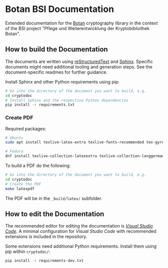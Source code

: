 # Botan BSI Documentation

Extended documentation for the [Botan](https://botan.randombit.net/)
cryptography library in the context of the BSI project "Pflege und
Weiterentwicklung der Kryptobibliothek Botan".

## How to build the Documentation

The documents are written using
[reStructuredText](https://docutils.sourceforge.io/rst.html) and
[Sphinx](https://www.sphinx-doc.org). Specific documents might need additional
tooling and generation steps. See the document-specific readmes for further
guidance.

Install Sphinx and other Python requirements using pip:
```bash
# Go into the directory of the document you want to build, e.g.
cd cryptodoc
# Install Sphinx and the respective Python dependencies
pip install -r requirements.txt
```

### Create PDF

Required packages:

```bash
# Ubuntu
sudo apt install texlive-latex-extra texlive-fonts-recommended tex-gyre texlive-lang-german latexmk

# Fedora
dnf install texlive-collection-latexextra texlive-collection-langgerman latexmk
```

To build a PDF do the following:

```bash
# Go into the directory of the document you want to build, e.g.
cd cryptodoc
# Create the PDF
make latexpdf
```

The PDF will be in the `_build/latex/` subfolder.

## How to edit the Documentation

The recommended editor for editing the documentation is [*Visual Studio
Code*](https://code.visualstudio.com/). A minimal configuration for *Visual
Studio Code* with recommended extensions is included in the repository.

Some extensions need additional Python requirements. Install them using pip within `cryptodoc/`:

```bash
pip install -r requirements-dev.txt
```
